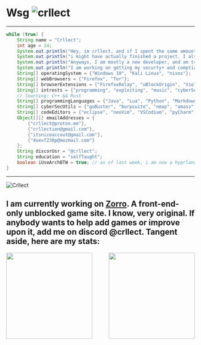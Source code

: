 # **__Wsg__**  <img src="https://komarev.com/ghpvc/?username=crllect&color=10244c&style=for-the-badge&label=Bugs+In+My+Code" alt="crllect" />
---
```java
while (true) {
	String name = "Crllect";
	int age = 14;
	System.out.println("Hey, im crllect, and if I spent the same amount of time debugging as i did procrastinating,");
	System.out.println("i might have actually finished a project. I also like cybersecurity and 3D art.");
	System.out.println("Anyways, I am mostly a new developer, and am trying to improve anyway I can.");
	System.out.println("I am working on getting my securty+ and comptia A+ certificates as of writing this");
	String[] operatingSystem = {"Windows 10", "Kali Linux", "nixos"};
	String[] webBrowsers = {"Firefox", "Tor"};
	String[] browserExtensions = {"FirefoxRelay", "uBlockOrigin", "Violentmonkey", "NoScript"};
	String[] intrests = {"programming", "exploiting", "music", "cyberSecurity", "3Dart", "FOSS"};
	// learning: C++ && Rust
	String[] programmingLanguages = {"Java", "Lua", "Python", "Markdown", "html", "scss", "typescript", "css", "javascript", "bash"}; // Though I know bash, and can write some simple scripts. Im no bash wizard
	String[] cyberSecUtils = {"goBuster", "burpsuite", "nmap", "amass", "ciscoTools", "wpscan", "autopsy", "wireshark", "metasploit", "ng-tools", "hydra", "sqlMap", "traceroute", "john", "hashcat"}; // kali-linux suite && extra installed tools
	String[] codeEditors = {"eclipse", "neoVim", "VSCodium", "pyCharm", "intelliJ"};
	Object[][] emailAddresses = {
		{"crllect@proton.me"},
		{"crllection@gmail.com"},
		{"itsniceaccout@gmail.com"},
		{"4oexf238p@mozmail.com"}
	};
	String discorUsr = "@crllect";
	String education = "selfTaught";
	boolean iUseArchBTW = true; // as of last week, i am now a hyprland arch normie
}
```
---
![Crllect](http://readme-typing-svg.herokuapp.com/?font=Work+Sans&weight=500&duration=2000&pause=1000&color=8ed9f5&background=00000000&center=true&vCenter=true&width=435&lines=Hello!;I+am+Crllect;Add+me+on+discord:;@crllect;I+am+a+kali+enjoyer;And+I+dont+use+arch+btw;)
## I am currently working on [Zorro](https://crllect.github.io/zorro). A front-end-only unblocked game site. I know, very original. If anybody wants to help add games or improve upon it, add me on discord @crllect. Tangent aside, here are my stats:

<!--
[![Crllect](https://github-readme-stats.vercel.app/api?username=crllect&title_color=e70052&text_color=e70052&icon_color=e70052&border_color=e70052&bg_color=130,141415,060607&border_radius=35)](https://github.com/anuraghazra/github-readme-stats)
[![Crllect](https://github-readme-stats.vercel.app/api/top-langs/?username=crllect&title_color=e70052&text_color=e70052&icon_color=e70052&border_color=e70052&bg_color=130,141415,060607&border_radius=35)](https://github.com/anuraghazra/github-readme-stats))
[![Crllect](https://github-readme-stats.vercel.app/api/pin/?username=crllect&title_color=e70052&text_color=e70052&icon_color=e70052&border_color=e70052&bg_color=130,141415,060607&border_radius=35)](https://github.com/anuraghazra/github-readme-stats)
-->

<a href="https://github.com/anuraghazra/github-readme-stats">
  <img height=230 align="left" src="https://github-readme-stats.vercel.app/api?username=crllect&title_color=e70052&text_color=e70052&icon_color=e70052&border_color=e70052&bg_color=130,141415,060607&border_radius=5)](https://github.com/anuraghazra/github-readme-stats" />
</a>
<a href="https://github.com/anuraghazra/convoychat">
  <img height=230 align="right" src="https://github-readme-stats.vercel.app/api/top-langs/?username=crllect&title_color=e70052&text_color=e70052&icon_color=e70052&border_color=e70052&bg_color=130,141415,060607&border_radius=5)](https://github.com/anuraghazra/github-readme-stats" />
</a>
